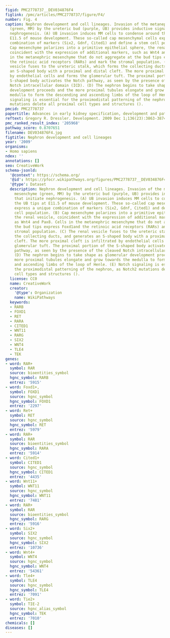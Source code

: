 ```yaml
---
figid: PMC2778737__DEV034876F4
figlink: /pmc/articles/PMC2778737/figure/F4/
number: Fig. 4
caption: Nephron development and cell lineages. Invasion of the metanephric mesenchyme
  (green, MM) by the ureteric bud (purple, UB) provides inductive signals that initiate
  nephrogenesis. (A) UB invasion induces MM cells to condense around the UB tips at
  E11.5 of mouse development. These so-called cap mesenchymal cells express a unique
  combination of markers (Six2, Gdnf, Cited1) and define a stem cell population. (B)
  Cap mesenchyme polarizes into a primitive epithelial sphere, the renal vesicle,
  coincident with the expression of additional markers, such as Wnt4 and Pax8. Cells
  in the metanephric mesenchyme that do not aggregate at the bud tips express Foxd1and
  the retinoic acid receptors (RARs) and mark the stromal population. (C) The renal
  vesicle fuses to the ureteric stalk, which forms the collecting ducts, and generates
  an S-shaped body with a proximal and distal cleft. The more proximal cleft is infiltrated
  by endothelial cells and forms the glomerular tuft. The proximal portion of the
  S-shaped body activates the Notch pathway, as seen by the presence of the cleaved
  Notch intracellular domain (ICD). (D) The nephron begins to take shape as glomerular
  development proceeds and the more proximal tubules elongate and grow towards the
  medulla to form the descending and ascending limbs of the loop of Henle. (E) Notch
  signaling is essential for the proximodistal patterning of the nephron, as Notch2
  mutations delete all proximal cell types and structures ().
pmcid: PMC2778737
papertitle: Advances in early kidney specification, development and patterning.
reftext: Gregory R. Dressler. Development. 2009 Dec 1;136(23):3863-3874.
pmc_ranked_result_index: '205968'
pathway_score: 0.8707651
filename: DEV034876F4.jpg
figtitle: Nephron development and cell lineages
year: '2009'
organisms:
- Homo sapiens
ndex: ''
annotations: []
seo: CreativeWork
schema-jsonld:
  '@context': https://schema.org/
  '@id': https://pfocr.wikipathways.org/figures/PMC2778737__DEV034876F4.html
  '@type': Dataset
  description: Nephron development and cell lineages. Invasion of the metanephric
    mesenchyme (green, MM) by the ureteric bud (purple, UB) provides inductive signals
    that initiate nephrogenesis. (A) UB invasion induces MM cells to condense around
    the UB tips at E11.5 of mouse development. These so-called cap mesenchymal cells
    express a unique combination of markers (Six2, Gdnf, Cited1) and define a stem
    cell population. (B) Cap mesenchyme polarizes into a primitive epithelial sphere,
    the renal vesicle, coincident with the expression of additional markers, such
    as Wnt4 and Pax8. Cells in the metanephric mesenchyme that do not aggregate at
    the bud tips express Foxd1and the retinoic acid receptors (RARs) and mark the
    stromal population. (C) The renal vesicle fuses to the ureteric stalk, which forms
    the collecting ducts, and generates an S-shaped body with a proximal and distal
    cleft. The more proximal cleft is infiltrated by endothelial cells and forms the
    glomerular tuft. The proximal portion of the S-shaped body activates the Notch
    pathway, as seen by the presence of the cleaved Notch intracellular domain (ICD).
    (D) The nephron begins to take shape as glomerular development proceeds and the
    more proximal tubules elongate and grow towards the medulla to form the descending
    and ascending limbs of the loop of Henle. (E) Notch signaling is essential for
    the proximodistal patterning of the nephron, as Notch2 mutations delete all proximal
    cell types and structures ().
  license: CC0
  name: CreativeWork
  creator:
    '@type': Organization
    name: WikiPathways
  keywords:
  - RARB
  - FOXD1
  - RET
  - RARA
  - CITED1
  - WNT11
  - RARG
  - SIX2
  - WNT4
  - TLE4
  - TEK
genes:
- word: RAR+
  symbol: RAR
  source: bioentities_symbol
  hgnc_symbol: RARB
  entrez: '5915'
- word: Foxd1+,
  symbol: FOXD1
  source: hgnc_symbol
  hgnc_symbol: FOXD1
  entrez: '2297'
- word: Ret+
  symbol: RET
  source: hgnc_symbol
  hgnc_symbol: RET
  entrez: '5979'
- word: RAR+
  symbol: RAR
  source: bioentities_symbol
  hgnc_symbol: RARA
  entrez: '5914'
- word: Cited1+
  symbol: CITED1
  source: hgnc_symbol
  hgnc_symbol: CITED1
  entrez: '4435'
- word: Wnt11+
  symbol: WNT11
  source: hgnc_symbol
  hgnc_symbol: WNT11
  entrez: '7481'
- word: RAR+
  symbol: RAR
  source: bioentities_symbol
  hgnc_symbol: RARG
  entrez: '5916'
- word: Six2+
  symbol: SIX2
  source: hgnc_symbol
  hgnc_symbol: SIX2
  entrez: '10736'
- word: Wnt4+
  symbol: WNT4
  source: hgnc_symbol
  hgnc_symbol: WNT4
  entrez: '54361'
- word: Tle4+
  symbol: TLE4
  source: hgnc_symbol
  hgnc_symbol: TLE4
  entrez: '7091'
- word: Tie2+
  symbol: TIE-2
  source: hgnc_alias_symbol
  hgnc_symbol: TEK
  entrez: '7010'
chemicals: []
diseases: []
---
```

